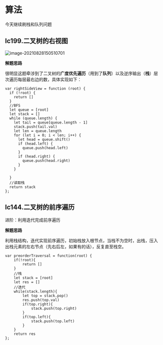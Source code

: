 # 算法

今天继续刷栈和队列问题

## lc199.二叉树的右视图

![image-20210828150510701](C:\Users\Administrator\AppData\Roaming\Typora\typora-user-images\image-20210828150510701.png)

**解题思路**

很明显这题牵涉到了二叉树的**广度优先遍历**（用到了**队列**）以及逆序输出（**栈**）层次遍历每层最右边的数，具体实现如下：

```
var rightSideView = function (root) {
  if (!root) {
    return []
  }
  //BFS
  let queue = [root]
  let stack = []
  while (queue.length) {
    let tail = queue[queue.length - 1]
    stack.push(tail.val)
    let len = queue.length
    for (let i = 0; i < len; i++) {
      let head = queue.shift()
      if (head.left) {
        queue.push(head.left)
      }
      if (head.right) {
        queue.push(head.right)
      }
    }

  }
  //读取栈
  return stack
};
```

## lc144.二叉树的前序遍历

进阶：利用迭代完成前序遍历

**解题思路**

利用栈结构，迭代实现前序遍历，初始栈放入根节点，当栈不为空时，出栈，压入出栈元素的左右节点（先右后左，如果有的话），反复直至栈空。

```
var preorderTraversal = function(root) {
    if(!root){
        return []
    }
    //栈
    let stack = [root]
    let res = []
    //迭代
    while(stack.length){
        let top = stack.pop()
        res.push(top.val)
        if(top.right){
            stack.push(top.right)
        }
        if(top.left){
            stack.push(top.left)
        }
    }
    return res
};
```

